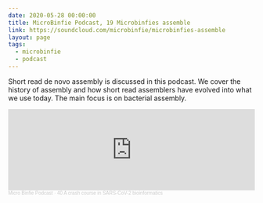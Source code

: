 ```yaml
---
date: 2020-05-28 00:00:00
title: MicroBinfie Podcast, 19 Microbinfies assemble
link: https://soundcloud.com/microbinfie/microbinfies-assemble
layout: page
tags:
  - microbinfie
  - podcast
---
```

Short read de novo assembly is discussed in this podcast. We cover the
history of assembly and how short read assemblers have evolved into
what we use today. The main focus is on bacterial assembly.

<iframe width="100%" height="166" scrolling="no" frameborder="no" allow="autoplay" src="https://w.soundcloud.com/player/?url=https%3A//api.soundcloud.com/tracks/767640103&color=%23ff5500&auto_play=false&hide_related=false&show_comments=true&show_user=true&show_reposts=false&show_teaser=false"></iframe><div style="font-size: 10px; color: #cccccc;line-break: anywhere;word-break: normal;overflow: hidden;white-space: nowrap;text-overflow: ellipsis; font-family: Interstate,Lucida Grande,Lucida Sans Unicode,Lucida Sans,Garuda,Verdana,Tahoma,sans-serif;font-weight: 100;"><a href="https://soundcloud.com/microbinfie" title="Micro Binfie Podcast" target="_blank" style="color: #cccccc; text-decoration: none;">Micro Binfie Podcast</a> · <a href="https://soundcloud.com/microbinfie/40-a-crash-course-in-sars-cov-2-bioinformatics" title="19 Microbinfies assemble" target="_blank" style="color: #cccccc; text-decoration: none;">40 A crash course in SARS-CoV-2 bioinformatics</a></div>

